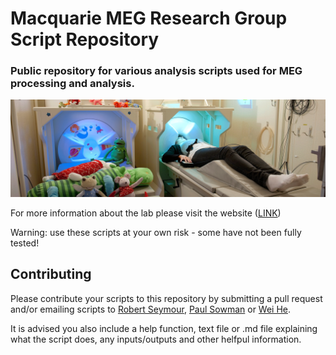 # Macquarie MEG Research Group Script Repository

### Public repository for various analysis scripts used for MEG processing and analysis. 

![MEG_banner_Paul-wright.gif](MEG_banner_Paul-wright.gif)

For more information about the lab please visit the website ([LINK](https://www.mq.edu.au/research/research-centres-groups-and-facilities/healthy-people/facilities/meg))

Warning: use these scripts at your own risk - some have not been fully tested!

## Contributing

Please contribute your scripts to this repository by submitting a pull request and/or emailing scripts to [Robert Seymour](mailto:robert.seymour@mq.edu.au), [Paul Sowman](mailto:paul.sowman@mq.edu.au) or [Wei He](mailto:wei.he@mq.edu.au). 

It is advised you also include a help function, text file or .md file explaining what the script does, any inputs/outputs and other helfpul information.